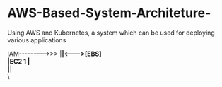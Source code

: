 # AWS-Based-System-Architeture-
Using AWS and Kubernetes, a system which can be used for deploying various applications



IAM-------->>> |******|<--->[EBS] \
               |EC2 1 |            \
               |******|            \
                                   \
               
               
